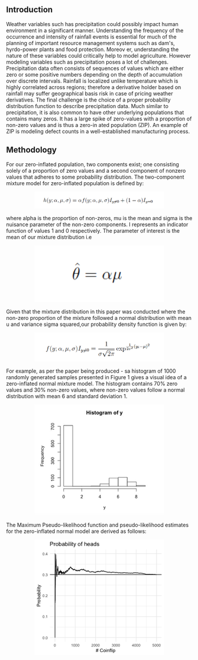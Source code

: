 ## Introduction

Weather variables such has precipitation could possibly impact human environment in a significant manner. Understanding the frequency of the occurrence and intensity of rainfall events is essential for much of the planning of important resource management systems such as dam's, hyrdo-power plants and food protection. Moreov er, understanding the nature of these variables could critically help to model agriculture. However modeling variables such as precipitation poses a lot of challenges. Precipitation data often consists of sequences of values which are either zero or some positive numbers
depending on the depth of accumulation over discrete intervals. Rainfall is localized unlike temperature which is highly correlated across regions; therefore a derivative holder based on rainfall may suffer geographical basis risk in case of pricing weather derivatives. The final challenge is the choice of a proper probability distribution function to describe precipitation data. Much similar to precipitation, it is also common to have other underlying populations that contains many zeros. It has a large spike of zero-values with a proportion of non-zero values and is thus a zero-in ated population (ZIP). An example of ZIP is modeling defect counts in a well-established manufacturing process.

## Methodology

For our zero-inflated population, two components exist; one consisting solely of a proportion of zero values and a second component of nonzero values that adheres to some probability distribution. The two-component mixture model for zero-inflated population is defined by:

<p align="center">
  <img src="https://github.com/shahrukhatik/Statistical-Inference/blob/master/Images/indicator.png?raw=true" width="350" title="hover text">

where alpha is the proportion of non-zeros, mu is the mean and sigma is the nuisance parameter of
the non-zero components. I represents an indicator function of values 1 and 0 respectively. The parameter of interest is the mean of our mixture distribution i.e

<p align="center">
  <img src="https://github.com/shahrukhatik/Statistical-Inference/blob/master/Images/theta.png?raw=true" width="350" title="hover text">
  
Given that the mixture distribution in this paper was conducted where the non-zero proportion of the mixture followed a normal distribution with mean u and variance sigma squared,our probability density function is given by:


<p align="center">
  <img src="https://github.com/shahrukhatik/Statistical-Inference/blob/master/Images/normalpdfzip.png?raw=true" width="350" title="hover text">

For example, as per the paper being produced - sa histogram of 1000 randomly generated samples presented in Figure 1 gives a visual idea of a zero-inflated normal mixture model. The histogram contains 70% zero values and 30% non-zero values, where non-zero values follow a normal distribution with mean 6 and standard deviation 1.

<p align="center">
  <img src="https://github.com/shahrukhatik/Statistical-Inference/blob/master/Images/ZIP_Normal_Histogram.png?raw=true" width="350" title="hover text">
  
The Maximum Pseudo-likelihood function and pseudo-likelihood estimates for the zero-inflated normal model are derived as follows:

<p align="center">
  <img src="https://github.com/shahrukhatik/Statistical-Inference/blob/master/Images/Coinflip.png?raw=true" width="350" title="hover text">

